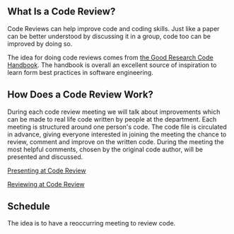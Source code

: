 ## What Is a Code Review?
Code Reviews can help improve code and coding skills.
Just like a paper can be better understood by discussing it in a group, code too can be improved by doing so.

The idea for doing code reviews comes from [the Good Research Code Handbook](https://goodresearch.dev/social.html).
The handbook is overall an excellent source of inspiration to learn form best practices in software engineering.

## How Does a Code Review Work?

During each code review meeting we will talk about improvements which can be made to real life code written by people at the department.
Each meeting is structured around one person's code.
The code file is circulated in advance, giving everyone interested in joining the meeting the chance to review, comment and improve on the written code.
During the meeting the most helpful comments, chosen by the original code author, will be presented and discussed.

[Presenting at Code Review](_pages/present.md.md)

[Reviewing at Code Review](_pages/review.md.md)


## Schedule

The idea is to have a reoccurring meeting to review code.
